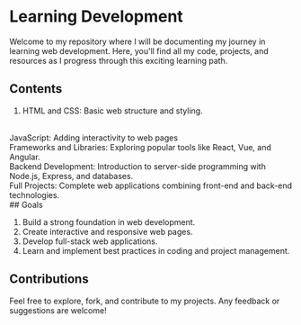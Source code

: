 # Learning Development

Welcome to my repository where I will be documenting my journey in learning web development. Here, you'll find all my code, projects, and resources as I progress through this exciting learning path.

## Contents

1. HTML and CSS: Basic web structure and styling.
<br>
JavaScript: Adding interactivity to web pages
<br>
Frameworks and Libraries: Exploring popular tools like React, Vue, and Angular.
<br>
Backend Development: Introduction to server-side programming with Node.js, Express, and databases.
 <br>
Full Projects: Complete web applications combining front-end and back-end technologies.
<br>
## Goals

1. Build a strong foundation in web development.
2. Create interactive and responsive web pages.
3. Develop full-stack web applications.
4. Learn and implement best practices in coding and project management.

## Contributions

Feel free to explore, fork, and contribute to my projects. Any feedback or suggestions are welcome!
